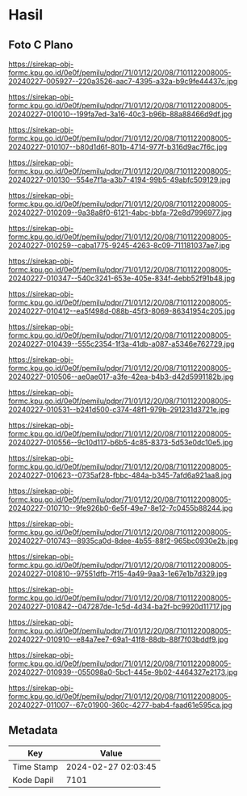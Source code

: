 # Hasil

## Foto C Plano

https://sirekap-obj-formc.kpu.go.id/0e0f/pemilu/pdpr/71/01/12/20/08/7101122008005-20240227-005927--220a3526-aac7-4395-a32a-b9c9fe44437c.jpg

https://sirekap-obj-formc.kpu.go.id/0e0f/pemilu/pdpr/71/01/12/20/08/7101122008005-20240227-010010--199fa7ed-3a16-40c3-b96b-88a88466d9df.jpg

https://sirekap-obj-formc.kpu.go.id/0e0f/pemilu/pdpr/71/01/12/20/08/7101122008005-20240227-010107--b80d1d6f-801b-4714-977f-b316d9ac7f6c.jpg

https://sirekap-obj-formc.kpu.go.id/0e0f/pemilu/pdpr/71/01/12/20/08/7101122008005-20240227-010130--554e7f1a-a3b7-4194-99b5-49abfc509129.jpg

https://sirekap-obj-formc.kpu.go.id/0e0f/pemilu/pdpr/71/01/12/20/08/7101122008005-20240227-010209--9a38a8f0-6121-4abc-bbfa-72e8d7996977.jpg

https://sirekap-obj-formc.kpu.go.id/0e0f/pemilu/pdpr/71/01/12/20/08/7101122008005-20240227-010259--caba1775-9245-4263-8c09-711181037ae7.jpg

https://sirekap-obj-formc.kpu.go.id/0e0f/pemilu/pdpr/71/01/12/20/08/7101122008005-20240227-010347--540c3241-653e-405e-834f-4ebb52f91b48.jpg

https://sirekap-obj-formc.kpu.go.id/0e0f/pemilu/pdpr/71/01/12/20/08/7101122008005-20240227-010412--ea5f498d-088b-45f3-8069-86341954c205.jpg

https://sirekap-obj-formc.kpu.go.id/0e0f/pemilu/pdpr/71/01/12/20/08/7101122008005-20240227-010439--555c2354-1f3a-41db-a087-a5346e762729.jpg

https://sirekap-obj-formc.kpu.go.id/0e0f/pemilu/pdpr/71/01/12/20/08/7101122008005-20240227-010506--ae0ae017-a3fe-42ea-b4b3-d42d5991182b.jpg

https://sirekap-obj-formc.kpu.go.id/0e0f/pemilu/pdpr/71/01/12/20/08/7101122008005-20240227-010531--b241d500-c374-48f1-979b-291231d3721e.jpg

https://sirekap-obj-formc.kpu.go.id/0e0f/pemilu/pdpr/71/01/12/20/08/7101122008005-20240227-010556--9c10d117-b6b5-4c85-8373-5d53e0dc10e5.jpg

https://sirekap-obj-formc.kpu.go.id/0e0f/pemilu/pdpr/71/01/12/20/08/7101122008005-20240227-010623--0735af28-fbbc-484a-b345-7afd6a921aa8.jpg

https://sirekap-obj-formc.kpu.go.id/0e0f/pemilu/pdpr/71/01/12/20/08/7101122008005-20240227-010710--9fe926b0-6e5f-49e7-8e12-7c0455b88244.jpg

https://sirekap-obj-formc.kpu.go.id/0e0f/pemilu/pdpr/71/01/12/20/08/7101122008005-20240227-010743--8935ca0d-8dee-4b55-88f2-965bc0930e2b.jpg

https://sirekap-obj-formc.kpu.go.id/0e0f/pemilu/pdpr/71/01/12/20/08/7101122008005-20240227-010810--97551dfb-7f15-4a49-9aa3-1e67e1b7d329.jpg

https://sirekap-obj-formc.kpu.go.id/0e0f/pemilu/pdpr/71/01/12/20/08/7101122008005-20240227-010842--047287de-1c5d-4d34-ba2f-bc9920d11717.jpg

https://sirekap-obj-formc.kpu.go.id/0e0f/pemilu/pdpr/71/01/12/20/08/7101122008005-20240227-010910--e84a7ee7-69a1-41f8-88db-88f7f03bddf9.jpg

https://sirekap-obj-formc.kpu.go.id/0e0f/pemilu/pdpr/71/01/12/20/08/7101122008005-20240227-010939--055098a0-5bc1-445e-9b02-4464327e2173.jpg

https://sirekap-obj-formc.kpu.go.id/0e0f/pemilu/pdpr/71/01/12/20/08/7101122008005-20240227-011007--67c01900-360c-4277-bab4-faad61e595ca.jpg


## Metadata

| Key        | Value               |
| ---------- | ------------------- |
| Time Stamp | 2024-02-27 02:03:45 |
| Kode Dapil | 7101                |



